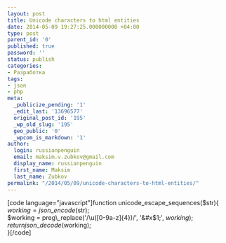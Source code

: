 ```yaml
---
layout: post
title: Unicode characters to html entities
date: 2014-05-09 19:27:25.000000000 +04:00
type: post
parent_id: '0'
published: true
password: ''
status: publish
categories:
- Разработка
tags:
- json
- php
meta:
  _publicize_pending: '1'
  _edit_last: '13696577'
  original_post_id: '195'
  _wp_old_slug: '195'
  geo_public: '0'
  _wpcom_is_markdown: '1'
author:
  login: russianpenguin
  email: maksim.v.zubkov@gmail.com
  display_name: russianpenguin
  first_name: Maksim
  last_name: Zubkov
permalink: "/2014/05/09/unicode-characters-to-html-entities/"
---
```

[code language="javascript"]function unicode\_escape\_sequences($str){  
 $working = json\_encode($str);  
 $working = preg\_replace('/\u([0-9a-z]{4})/', '&#x$1;', $working);  
 return json\_decode($working);  
}[/code]

